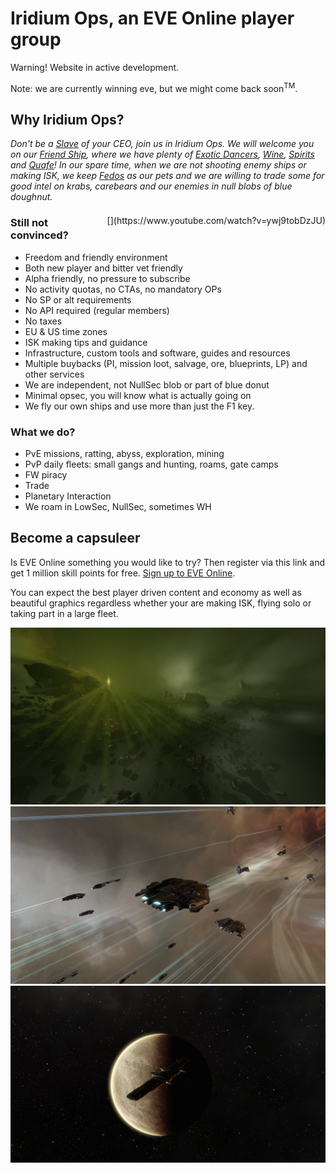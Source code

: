 # Iridium Ops, an EVE Online player group

Warning! Website in active development.

Note: we are currently winning eve, but we might come back soon<sup>TM</sup>.

## Why Iridium Ops?

*Don't be a [Slave](https://everef.net/type/3721) of your CEO, join us in Iridium Ops. We will welcome you on our [Friend Ship](https://everef.net/type/34436), where we have plenty of [Exotic Dancers](https://everef.net/type/17765), [Wine](https://everef.net/type/42), [Spirits](https://everef.net/type/9850) and [Quafe](https://everef.net/type/3699)! In our spare time, when we are not shooting enemy ships or making ISK, we keep [Fedos](https://everef.net/type/26902) as our pets and we are willing to trade some for good intel on krabs, carebears and our enemies in null blobs of blue doughnut.*

<div style="float:right;margin: 0.5em 0em 1em 2em;">[](https://www.youtube.com/watch?v=ywj9tobDzJU)</div>

### Still not convinced?

 - Freedom and friendly environment
 - Both new player and bitter vet friendly
 - Alpha friendly, no pressure to subscribe
 - No activity quotas, no CTAs, no mandatory OPs
 - No SP or alt requirements
 - No API required (regular members)
 - No taxes
 - EU & US time zones
 - ISK making tips and guidance
 - Infrastructure, custom tools and software, guides and resources
 - Multiple buybacks (PI, mission loot, salvage, ore, blueprints, LP) and other services
 - We are independent, not NullSec blob or part of blue donut
 - Minimal opsec, you will know what is actually going on
 - We fly our own ships and use more than just the F1 key.

<div style="float:clear;"></div>

### What we do?
 - PvE missions, ratting, abyss, exploration, mining
 - PvP daily fleets: small gangs and hunting, roams, gate camps
 - FW piracy
 - Trade
 - Planetary Interaction
 - We roam in LowSec, NullSec, sometimes WH

## Become a capsuleer

Is EVE Online something you would like to try? Then register via this link and get 1 million skill points for free. [Sign up to EVE Online](https://www.eveonline.com/signup/?invc=f34765ee-7bfe-4e83-b514-9b74dd62222b).

You can expect the best player driven content and economy as well as beautiful graphics regardless whether your are making ISK, flying solo or taking part in a large fleet.

![screen_2](assets/screen_2.jpg)
![screen_3](assets/screen_3.jpg)
![screen_1](assets/screen_1.jpg)
